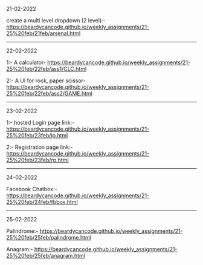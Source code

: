 21-02-2022



 create a multi level dropdown (2 level):- https://beardycancode.github.io/weekly_assignments/21-25%20feb/21feb/arsenal.html


--------------------------------------------------------------------------------------------------------------------------------------------------------------------------------------


22-02-2022 



1:- A calculator- https://beardycancode.github.io/weekly_assignments/21-25%20feb/22feb/ass1/CLC.html



2:-  A UI for rock, paper scissor- https://beardycancode.github.io/weekly_assignments/21-25%20feb/22feb/ass2/GAME.html


--------------------------------------------------------------------------------------------------------------------------------------------------------------------------------------

23-02-2022



1:- hosted Login page link:- https://beardycancode.github.io/weekly_assignments/21-25%20feb/23feb/lp.html




2:- Registration page link:- https://beardycancode.github.io/weekly_assignments/21-25%20feb/23feb/rp.html


--------------------------------------------------------------------------------------------------------------------------------------------------------------------------------------




24-02-2022




Facebook Chatbox:-https://beardycancode.github.io/weekly_assignments/21-25%20feb/24feb/fbbox.html


--------------------------------------------------------------------------------------------------------------------------------------------------------------------------------------




25-02-2022

Palindrome:- https://beardycancode.github.io/weekly_assignments/21-25%20feb/25feb/palindrome.html


Anagram:- https://beardycancode.github.io/weekly_assignments/21-25%20feb/25feb/anagram.html
